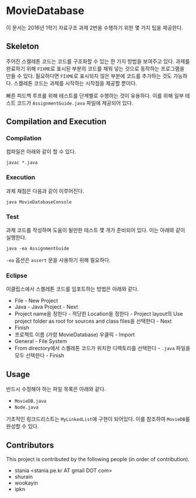 # MovieDatabase

이 문서는 2016년 1학기 자료구조 과제 2번을 수행하기 위한 몇 가지 팁을 제공한다.

## Skeleton

주어진 스켈레톤 코드는 코드를 구조화할 수 있는 한 가지 방법을 보여주고 있다.
과제를 완료하기 위해 `FIXME`로 표시된 부분의 코드를 채워 넣는 것으로 동작하는 프로그램을 만들 수 있다.
필요하다면 `FIXME`로 표시되지 않은 부분에 코드를 추가하는 것도 가능하다.
스켈레톤 코드는 과제를 시작하는 시작점을 제공할 뿐이다.

빠른 피드백 루프를 위해 테스트를 단계별로 수행하는 것이 유용하다.
이를 위해 일부 테스트 코드가 `AssignmentGuide.java` 파일에 제공되어 있다.

## Compilation and Execution

### Compilation

컴파일은 아래와 같이 할 수 있다.

```
javac *.java
```

### Execution

과제 채점은 다음과 같이 이루어진다.

```
java MovieDatabaseConsole
```

### Test

과제 코드를 작성하며 도움이 될만한 테스트 몇 개가 준비되어 있다. 이는 아래와 같이 실행한다.

```
java -ea AssignmentGuide
```

`-ea` 옵션은 `assert` 문을 사용하기 위해 필요하다.

### Eclipse

이클립스에서 스켈레톤 코드를 임포트하는 방법은 아래와 같다.

- File - New Project
- Java - Java Project - Next
- Project name을 정한다 - 적당한 Location을 정한다 - Project layout의 Use project folder as root for sources and class files을 선택한다 - Next
- Finish
- 프로젝트 이름 (가령 MovieDatabase) 우클릭 - Import
- General - File System
- From directory에서 스켈레톤 코드가 위치한 디렉토리를 선택한다 - `.java` 파일을 모두 선택한다 - Finish

## Usage

반드시 수정해야 하는 파일 목록은 아래와 같다.

- `MovieDB.java`
- `Node.java`

기초적인 링크드리스트는 `MyLinkedList`에 구현이 되어있다. 이를 참조하여 `MovieDB`를 완성할 수 있다.

## Contributors

This project is contributed by the following people (in order of contribution).

- stania <stania.pe.kr AT gmail DOT com>
- shurain <shurain AT gmail DOT com>
- wookayin <wookayin AT gmail DOT com>
- ipkn <ipknhama AT gmail DOT com>
